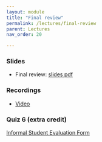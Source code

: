 ```yaml
---
layout: module
title: "Final review"
permalink: /lectures/final-review
parent: Lectures
nav_order: 20

---
```



### Slides

* Final review: [slides pdf](/ds5110-spring25/assets/docs/final-review.pdf)


### Recordings

* [Video]()


### Quiz 6 (extra credit)

<a href="https://forms.gle/btHY4Rd46r8m8Fsg6">Informal Student Evaluation Form</a>

